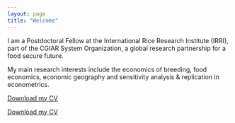 ```yaml
---
layout: page
title: "Welcome"
---
```


I am a Postdoctoral Fellow at the International Rice Research Institute (IRRI), part of the CGIAR System Organization, a global research partnership for a food secure future.

My main research interests include the economics of breeding, food economics, economic geography and sensitivity analysis & replication in econometrics.

<a id="raw-url" href="https://1drv.ms/b/s!ArG7vhv8FfTth4NlJ3B0WbGm2_B6Fg?e=ppveio">Download my CV</a>

<a id="raw-url" href="https://1drv.ms/b/s!ArG7vhv8FfTth4NlJ3B0WbGm2_B6Fg?e=ppveio" target="_blank" rel="noreferrer noopener">Download my CV</a>
